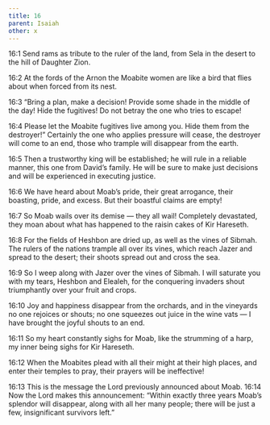 ```yaml
---
title: 16
parent: Isaiah
other: x
---
```



<a name="16:1">16:1</a> Send rams as tribute to the ruler of the land,
from Sela in the desert
to the hill of Daughter Zion.

<a name="16:2">16:2</a> At the fords of the Arnon
the Moabite women are like a bird
that flies about when forced from its nest.

<a name="16:3">16:3</a> “Bring a plan, make a decision!
Provide some shade in the middle of the day!
Hide the fugitives! Do not betray the one who tries to escape!

<a name="16:4">16:4</a> Please let the Moabite fugitives live among you.
Hide them from the destroyer!”
Certainly the one who applies pressure will cease,
the destroyer will come to an end,
those who trample will disappear from the earth.

<a name="16:5">16:5</a> Then a trustworthy king will be established;
he will rule in a reliable manner,
this one from David’s family.
He will be sure to make just decisions
and will be experienced in executing justice.

<a name="16:6">16:6</a> We have heard about Moab’s pride,
their great arrogance,
their boasting, pride, and excess.
But their boastful claims are empty!

<a name="16:7">16:7</a> So Moab wails over its demise — 
they all wail!
Completely devastated, they moan
about what has happened to the raisin cakes of Kir Hareseth.

<a name="16:8">16:8</a> For the fields of Heshbon are dried up,
as well as the vines of Sibmah.
The rulers of the nations trample all over its vines,
which reach Jazer and spread to the desert;
their shoots spread out and cross the sea.

<a name="16:9">16:9</a> So I weep along with Jazer
over the vines of Sibmah.
I will saturate you with my tears, Heshbon and Elealeh,
for the conquering invaders shout triumphantly
over your fruit and crops.

<a name="16:10">16:10</a> Joy and happiness disappear from the orchards,
and in the vineyards no one rejoices or shouts;
no one squeezes out juice in the wine vats — 
I have brought the joyful shouts to an end.

<a name="16:11">16:11</a> So my heart constantly sighs for Moab, like the strumming of a harp,
my inner being sighs for Kir Hareseth.

<a name="16:12">16:12</a> When the Moabites plead with all their might at their high places,
and enter their temples to pray, their prayers will be ineffective!

<a name="16:13">16:13</a> This is the message the Lord previously announced about Moab. <a name="16:14">16:14</a> Now the Lord makes this announcement: “Within exactly three years Moab’s splendor will disappear, along with all her many people; there will be just a few, insignificant survivors left.”